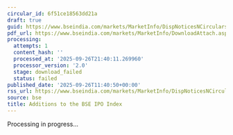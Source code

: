 ```yaml
---
circular_id: 6f51ce18563dd21a
draft: true
guid: https://www.bseindia.com/markets/MarketInfo/DispNoticesNCirculars.aspx?Noticeid={8F45B0E6-4C33-46AC-B616-AC471EC73295}&noticeno=20250926-31&dt=09/26/2025&icount=31&totcount=76&flag=0
pdf_url: https://www.bseindia.com/markets/MarketInfo/DownloadAttach.aspx?id=20250926-31&attachedId=
processing:
  attempts: 1
  content_hash: ''
  processed_at: '2025-09-26T21:40:11.269960'
  processor_version: '2.0'
  stage: download_failed
  status: failed
published_date: '2025-09-26T11:40:50+00:00'
rss_url: https://www.bseindia.com/markets/MarketInfo/DispNoticesNCirculars.aspx?Noticeid={8F45B0E6-4C33-46AC-B616-AC471EC73295}&noticeno=20250926-31&dt=09/26/2025&icount=31&totcount=76&flag=0
source: bse
title: Additions to the BSE IPO Index
---
```


Processing in progress...
